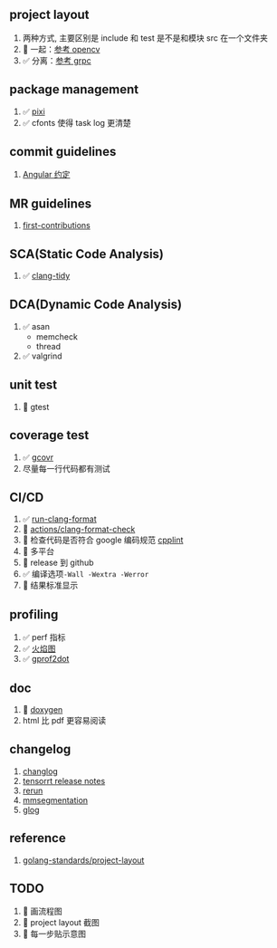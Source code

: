 ## project layout

1. 两种方式, 主要区别是 include 和 test 是不是和模块 src 在一个文件夹
1. 🔲 一起：[参考 opencv](https://github.com/opencv/opencv)
1. ✅ 分离：[参考 grpc](https://github.com/grpc/grpc)

## package management

1. ✅ [pixi](https://github.com/prefix-dev/pixi)
1. ✅ cfonts 使得 task log 更清楚

## commit guidelines

1. [Angular 约定](https://github.com/angular/angular/blob/22b96b9/CONTRIBUTING.md#-commit-message-guidelines)

## MR guidelines

1. [first-contributions](https://github.com/firstcontributions/first-contributions)

## SCA(Static Code Analysis)

1. ✅ [clang-tidy](https://clang.llvm.org/extra/clang-tidy/)

## DCA(Dynamic Code Analysis)

1. ✅ asan
   - memcheck
   - thread
1. ✅ valgrind

## unit test

1. 🔲 gtest

## coverage test

1. ✅ [gcovr](https://github.com/gcovr/gcovr)
1. 尽量每一行代码都有测试

## CI/CD

1. ✅ [run-clang-format](https://github.com/Sarcasm/run-clang-format/tree/master)
1. 🔲 [actions/clang-format-check](https://github.com/marketplace/actions/clang-format-check)
1. 🔲 检查代码是否符合 google 编码规范 [cpplint](https://github.com/cpplint/cpplint)
1. 🔲 多平台
1. 🔲 release 到 github
1. ✅ 编译选项`-Wall -Wextra -Werror`
1. 🔲 结果标准显示

## profiling

1. ✅ perf 指标
1. ✅ [火焰图](https://github.com/brendangregg/FlameGraph)
1. ✅ [gprof2dot](https://github.com/jrfonseca/gprof2dot)

## doc

1. 🔲 [doxygen](https://www.doxygen.nl/)
1. html 比 pdf 更容易阅读

## changelog

1. [changlog](https://keepachangelog.com/zh-CN/1.0.0/)
1. [tensorrt release notes](https://docs.nvidia.com/deeplearning/tensorrt/release-notes/index.html)
1. [rerun](https://github.com/rerun-io/rerun/releases)
1. [mmsegmentation](https://github.com/open-mmlab/mmsegmentation/blob/master/docs/en/changelog.md)
1. [glog](https://github.com/google/glog/blob/master/ChangeLog)

## reference

1. [golang-standards/project-layout](https://github.com/golang-standards/project-layout)

## TODO

1. 🔲 画流程图
1. 🔲 project layout 截图
1. 🔲 每一步贴示意图
